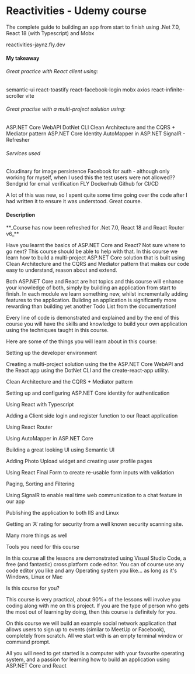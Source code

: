 <h1>Reactivities - Udemy course</h1>

The complete guide to building an app from start to finish using .Net 7.0, React 18 (with Typescript) and Mobx

reactivities-jaynz.fly.dev

<h4>My takeaway</h4>

<h6>Great practice with React client using:</h6>

semantic-ui
react-toastify
react-facebook-login
mobx
axios
react-infinite-scroller
vite

<h6>Great practise with a multi-project solution using:</h6>

ASP.NET Core WebAPI
DotNet CLI
Clean Architecture and the CQRS + Mediator pattern
ASP.NET Core Identity
AutoMapper in ASP.NET
SignalR - Refresher

<h6>Services used</h6>
Cloudinary for image persistence
Facebook for auth - although only working for myself, when I used this the test users were not allowed??
Sendgrid for email verification
FLY
Dockerhub
Github for CI/CD

A lot of this was new, so I spent quite some time going over the code after I had written it to ensure it was understood. Great course.

<h4>Description</h4>
**_Course has now been refreshed for .Net 7.0, React 18 and React Router v6_**

Have you learnt the basics of ASP.NET Core and React? Not sure where to go next? This course should be able to help with that. In this course we learn how to build a multi-project ASP.NET Core solution that is built using Clean Architecture and the CQRS and Mediator pattern that makes our code easy to understand, reason about and extend.

Both ASP.NET Core and React are hot topics and this course will enhance your knowledge of both, simply by building an application from start to finish. In each module we learn something new, whilst incrementally adding features to the application. Building an application is significantly more rewarding than building yet another Todo List from the documentation!

Every line of code is demonstrated and explained and by the end of this course you will have the skills and knowledge to build your own application using the techniques taught in this course.

Here are some of the things you will learn about in this course:

Setting up the developer environment

Creating a multi-project solution using the the ASP.NET Core WebAPI and the React app using the DotNet CLI and the create-react-app utility.

Clean Architecture and the CQRS + Mediator pattern

Setting up and configuring ASP.NET Core identity for authentication

Using React with Typescript

Adding a Client side login and register function to our React application

Using React Router

Using AutoMapper in ASP.NET Core

Building a great looking UI using Semantic UI

Adding Photo Upload widget and creating user profile pages

Using React Final Form to create re-usable form inputs with validation

Paging, Sorting and Filtering

Using SignalR to enable real time web communication to a chat feature in our app

Publishing the application to both IIS and Linux

Getting an ‘A’ rating for security from a well known security scanning site.

Many more things as well

Tools you need for this course

In this course all the lessons are demonstrated using Visual Studio Code, a free (and fantastic) cross platform code editor. You can of course use any code editor you like and any Operating system you like... as long as it's Windows, Linux or Mac

Is this course for you?

This course is very practical, about 90%+ of the lessons will involve you coding along with me on this project. If you are the type of person who gets the most out of learning by doing, then this course is definitely for you.

On this course we will build an example social network application that allows users to sign up to events (similar to MeetUp or Facebook), completely from scratch. All we start with is an empty terminal window or command prompt.

All you will need to get started is a computer with your favourite operating system, and a passion for learning how to build an application using ASP.NET Core and React
